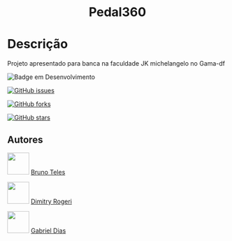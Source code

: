 <h1 align="center"> Pedal360 </h1>

# Descrição
Projeto apresentado para banca na faculdade JK michelangelo no Gama-df

![Badge em Desenvolvimento](http://img.shields.io/static/v1?label=STATUS&message=EM%20DESENVOLVIMENTO&color=GREEN&style=for-the-badge)

[![GitHub issues](https://img.shields.io/github/issues/cibersky-code/Pedal360?style=flat-square)](https://github.com/cibersky-code/Pedal360/issues)

[![GitHub forks](https://img.shields.io/github/forks/cibersky-code/Pedal360)](https://github.com/cibersky-code/Pedal360/network)

[![GitHub stars](https://img.shields.io/github/stars/cibersky-code/Pedal360)](https://github.com/cibersky-code/Pedal360/stargazers)


## Autores

<img src="https://user-images.githubusercontent.com/71657248/159640582-2180750c-abe7-4fb1-bb28-2d7366fb1cf9.jpeg" style="width:50px;heigh:50px;">  [Bruno Teles](https://github.com/cibersky-code)

<img src="https://user-images.githubusercontent.com/71657248/159640502-d0800ddd-b67a-444c-aa5d-34f57fdd5c19.jpg" style="width:50px;heigh:50px;">  [Dimitry Rogeri](https://github.com/Dimitry-Rogeri) 

<img src="https://user-images.githubusercontent.com/71657248/159640373-1df960a4-eb72-461a-8d0c-24196c6737fb.jpg" style="width:50px;heigh:50px;">  [Gabriel Dias](https://github.com/GabrielOrg)


